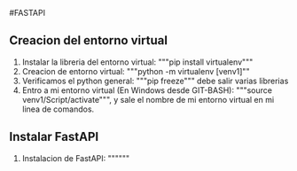 #FASTAPI
## Creacion del entorno virtual
1. Instalar la libreria del entorno virtual: """pip install virtualenv"""
2. Creacion de entorno virtual: """python -m virtualenv [venv1]""
3. Verificamos el python general: """pip freeze""" debe salir varias librerias
4. Entro a mi entorno virtual (En Windows desde GIT-BASH): """source venv1/Script/activate""",
y sale el nombre de mi entorno virtual en mi linea de comandos.

## Instalar FastAPI
1. Instalacion de FastAPI: """"""